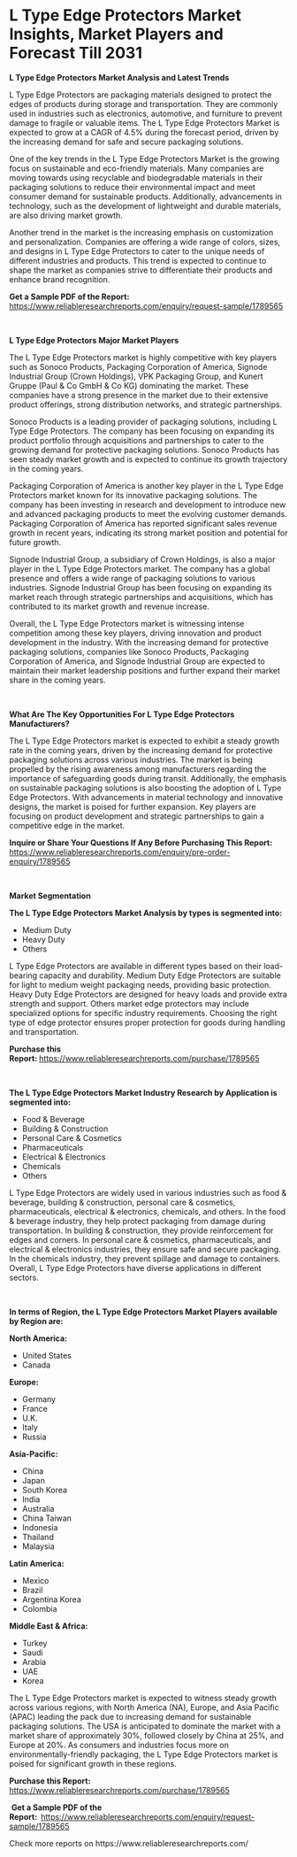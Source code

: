 <p><h1>L Type Edge Protectors Market Insights, Market Players and Forecast Till 2031</h1></p><p><strong>L Type Edge Protectors Market Analysis and Latest Trends</strong></p>
<p><p>L Type Edge Protectors are packaging materials designed to protect the edges of products during storage and transportation. They are commonly used in industries such as electronics, automotive, and furniture to prevent damage to fragile or valuable items. The L Type Edge Protectors Market is expected to grow at a CAGR of 4.5% during the forecast period, driven by the increasing demand for safe and secure packaging solutions.</p><p>One of the key trends in the L Type Edge Protectors Market is the growing focus on sustainable and eco-friendly materials. Many companies are moving towards using recyclable and biodegradable materials in their packaging solutions to reduce their environmental impact and meet consumer demand for sustainable products. Additionally, advancements in technology, such as the development of lightweight and durable materials, are also driving market growth.</p><p>Another trend in the market is the increasing emphasis on customization and personalization. Companies are offering a wide range of colors, sizes, and designs in L Type Edge Protectors to cater to the unique needs of different industries and products. This trend is expected to continue to shape the market as companies strive to differentiate their products and enhance brand recognition.</p></p>
<p><strong>Get a Sample PDF of the Report:&nbsp;</strong> <a href="https://www.reliableresearchreports.com/enquiry/request-sample/1789565">https://www.reliableresearchreports.com/enquiry/request-sample/1789565</a></p>
<p>&nbsp;</p>
<p><strong>L Type Edge Protectors Major Market Players</strong></p>
<p><p>The L Type Edge Protectors market is highly competitive with key players such as Sonoco Products, Packaging Corporation of America, Signode Industrial Group (Crown Holdings), VPK Packaging Group, and Kunert Gruppe (Paul & Co GmbH & Co KG) dominating the market. These companies have a strong presence in the market due to their extensive product offerings, strong distribution networks, and strategic partnerships.</p><p>Sonoco Products is a leading provider of packaging solutions, including L Type Edge Protectors. The company has been focusing on expanding its product portfolio through acquisitions and partnerships to cater to the growing demand for protective packaging solutions. Sonoco Products has seen steady market growth and is expected to continue its growth trajectory in the coming years.</p><p>Packaging Corporation of America is another key player in the L Type Edge Protectors market known for its innovative packaging solutions. The company has been investing in research and development to introduce new and advanced packaging products to meet the evolving customer demands. Packaging Corporation of America has reported significant sales revenue growth in recent years, indicating its strong market position and potential for future growth.</p><p>Signode Industrial Group, a subsidiary of Crown Holdings, is also a major player in the L Type Edge Protectors market. The company has a global presence and offers a wide range of packaging solutions to various industries. Signode Industrial Group has been focusing on expanding its market reach through strategic partnerships and acquisitions, which has contributed to its market growth and revenue increase.</p><p>Overall, the L Type Edge Protectors market is witnessing intense competition among these key players, driving innovation and product development in the industry. With the increasing demand for protective packaging solutions, companies like Sonoco Products, Packaging Corporation of America, and Signode Industrial Group are expected to maintain their market leadership positions and further expand their market share in the coming years.</p></p>
<p>&nbsp;</p>
<p><strong>What Are The Key Opportunities For L Type Edge Protectors Manufacturers?</strong></p>
<p><p>The L Type Edge Protectors market is expected to exhibit a steady growth rate in the coming years, driven by the increasing demand for protective packaging solutions across various industries. The market is being propelled by the rising awareness among manufacturers regarding the importance of safeguarding goods during transit. Additionally, the emphasis on sustainable packaging solutions is also boosting the adoption of L Type Edge Protectors. With advancements in material technology and innovative designs, the market is poised for further expansion. Key players are focusing on product development and strategic partnerships to gain a competitive edge in the market.</p></p>
<p><strong>Inquire or Share Your Questions If Any Before Purchasing This Report:</strong> <a href="https://www.reliableresearchreports.com/enquiry/pre-order-enquiry/1789565">https://www.reliableresearchreports.com/enquiry/pre-order-enquiry/1789565</a></p>
<p>&nbsp;</p>
<p><strong>Market Segmentation</strong></p>
<p><strong>The L Type Edge Protectors Market Analysis by types is segmented into:</strong></p>
<p><ul><li>Medium Duty</li><li>Heavy Duty</li><li>Others</li></ul></p>
<p><p>L Type Edge Protectors are available in different types based on their load-bearing capacity and durability. Medium Duty Edge Protectors are suitable for light to medium weight packaging needs, providing basic protection. Heavy Duty Edge Protectors are designed for heavy loads and provide extra strength and support. Others market edge protectors may include specialized options for specific industry requirements. Choosing the right type of edge protector ensures proper protection for goods during handling and transportation.</p></p>
<p><strong>Purchase this Report:&nbsp;</strong><a href="https://www.reliableresearchreports.com/purchase/1789565">https://www.reliableresearchreports.com/purchase/1789565</a></p>
<p>&nbsp;</p>
<p><strong>The L Type Edge Protectors Market Industry Research by Application is segmented into:</strong></p>
<p><ul><li>Food & Beverage</li><li>Building & Construction</li><li>Personal Care & Cosmetics</li><li>Pharmaceuticals</li><li>Electrical & Electronics</li><li>Chemicals</li><li>Others</li></ul></p>
<p><p>L Type Edge Protectors are widely used in various industries such as food & beverage, building & construction, personal care & cosmetics, pharmaceuticals, electrical & electronics, chemicals, and others. In the food & beverage industry, they help protect packaging from damage during transportation. In building & construction, they provide reinforcement for edges and corners. In personal care & cosmetics, pharmaceuticals, and electrical & electronics industries, they ensure safe and secure packaging. In the chemicals industry, they prevent spillage and damage to containers. Overall, L Type Edge Protectors have diverse applications in different sectors.</p></p>
<p>&nbsp;</p>
<p><strong>In terms of Region, the L Type Edge Protectors Market Players available by Region are:</strong></p>
<p>
    <p> <strong> North America: </strong>
        <ul>
            <li>United States</li>
            <li>Canada</li>
        </ul>
        </p> 
    <p> <strong> Europe: </strong>
        <ul>
            <li>Germany</li>
            <li>France</li>
            <li>U.K.</li>
            <li>Italy</li>
            <li>Russia</li>
        </ul>
        </p> 
    <p> <strong> Asia-Pacific: </strong>
        <ul>
            <li>China</li>
            <li>Japan</li>
            <li>South Korea</li>
            <li>India</li>
            <li>Australia</li>
            <li>China Taiwan</li>
            <li>Indonesia</li>
            <li>Thailand</li>
            <li>Malaysia</li>
        </ul>
        </p> 
    <p> <strong> Latin America: </strong>
        <ul>
            <li>Mexico</li>
            <li>Brazil</li>
            <li>Argentina Korea</li>
            <li>Colombia</li>
        </ul>
        </p> 
    <p> <strong> Middle East & Africa: </strong>
        <ul>
            <li>Turkey</li>
            <li>Saudi</li>
            <li>Arabia</li>
            <li>UAE</li>
            <li>Korea</li>
        </ul>
    </p>
    </p>
<p><p>The L Type Edge Protectors market is expected to witness steady growth across various regions, with North America (NA), Europe, and Asia Pacific (APAC) leading the pack due to increasing demand for sustainable packaging solutions. The USA is anticipated to dominate the market with a market share of approximately 30%, followed closely by China at 25%, and Europe at 20%. As consumers and industries focus more on environmentally-friendly packaging, the L Type Edge Protectors market is poised for significant growth in these regions.</p></p>
<p><strong>Purchase this Report: </strong><a href="https://www.reliableresearchreports.com/purchase/1789565">https://www.reliableresearchreports.com/purchase/1789565</a></p>
<p>&nbsp;<strong>Get a Sample PDF of the Report:&nbsp;&nbsp;</strong><a href="https://www.reliableresearchreports.com/enquiry/request-sample/1789565">https://www.reliableresearchreports.com/enquiry/request-sample/1789565</a></p>
<p><strong></strong></p>
<p>Check more reports on https://www.reliableresearchreports.com/</p>